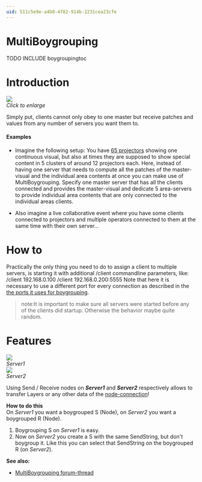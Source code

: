 ```yaml
---
uid: 511c5e9e-a4b0-4f82-914b-2231cea23cfe
---
```


# MultiBoygrouping
<span class="include">TODO INCLUDE boygroupingtoc</span>  

# Introduction


![](~/img/Multiboygrouping-65Projectors.png "")  
*Click to enlarge*   



Simply put, clients cannot only obey to one master but receive patches and values from any number of servers you want them to.   

#### Examples
* Imagine the following setup: You have <a href="http://www.checksum5.com/459/intro" class="extURL" target="_blank">65 projectors</a> showing one continuous visual, but also at times they are supposed to show special content in 5 clusters of around 12 projectors each. Here, instead of having one server that needs to compute all the patches of the master-visual and the individual area contents at once you can make use of MultiBoygrouping. Specify one master server that has all the clients connected and provides the master-visual and dedicate 5 area-servers to provide individual area contents that are only connected to the individual areas clients.   

* Also imagine a live collaborative event where you have some clients connected to projectors and multiple operators connected to them at the same time with their own server...  


# How to



Practically the only thing you need to do to assign a client to multiple servers, is starting it with additional /client commandline parameters, like:  
 /client 192.168.0.100 /client 192.168.0.200:5555
Note that here it is necessary to use a different port for every connection as described in the [the ports it uses for boygrouping](xref:d13e8bc8-1fe1-4a85-92ac-a6911ae00455).  

>note:It is important to make sure all servers were started before any of the clients did startup. Otherwise the behavior maybe quite random.  



# Features

![](~/img/Boygrouping-Server1.png "")   
*Server1*  
![](~/img/Boygrouping-Server2.png "")   
*Server2*  


Using Send / Receive nodes on ***Server1*** and ***Server2*** respectively allows to transfer Layers or any other data of the [node-connection](xref:10b82e0c-720a-48e1-91e4-d8c65d2c3be1#data-types)!  

**How to do this**  
On *Server1* you want a boygrouped <span class="node">S (Node)</span>, on *Server2* you want a boygrouped <span class="node"> R (Node)</span>.  

1. Boygrouping S on *Server1* is easy. 
1. Now on *Server2* you create a S with the same SendString, but don't boygroup it. Like this you can select that SendString on the boygrouped R (on *Server2*). 

**See also:**  
* [MultiBoygrouping forum-thread](https://vvvv.org/tiki-view_forum_thread.php?comments_parentId=31271&topics_threshold=0&topics_offset=7&topics_sort_mode=lastPost_desc&topics_find=&forumId=7)  

